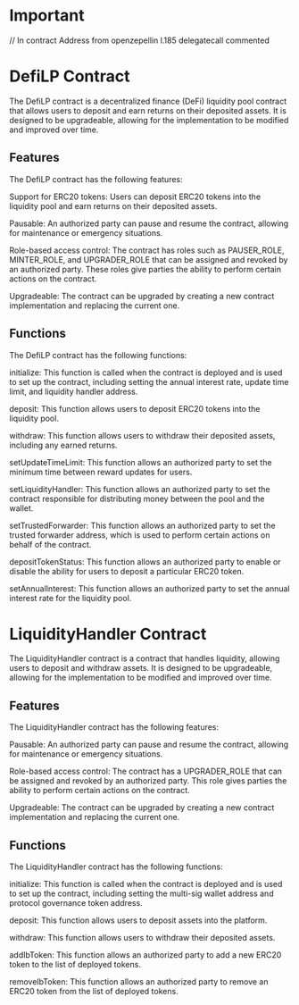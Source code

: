 # Important 

// In contract Address from openzepellin l.185 delegatecall commented


# DefiLP Contract
The DefiLP contract is a decentralized finance (DeFi) liquidity pool contract that allows users to deposit and earn returns on their deposited assets. It is designed to be upgradeable, allowing for the implementation to be modified and improved over time.

## Features
The DefiLP contract has the following features:

Support for ERC20 tokens: Users can deposit ERC20 tokens into the liquidity pool and earn returns on their deposited assets.

Pausable: An authorized party can pause and resume the contract, allowing for maintenance or emergency situations.

Role-based access control: The contract has roles such as PAUSER_ROLE, MINTER_ROLE, and UPGRADER_ROLE that can be assigned and revoked by an authorized party. These roles give parties the ability to perform certain actions on the contract.

Upgradeable: The contract can be upgraded by creating a new contract implementation and replacing the current one.

## Functions
The DefiLP contract has the following functions:

initialize: This function is called when the contract is deployed and is used to set up the contract, including setting the annual interest rate, update time limit, and liquidity handler address.

deposit: This function allows users to deposit ERC20 tokens into the liquidity pool.

withdraw: This function allows users to withdraw their deposited assets, including any earned returns.

setUpdateTimeLimit: This function allows an authorized party to set the minimum time between reward updates for users.

setLiquidityHandler: This function allows an authorized party to set the contract responsible for distributing money between the pool and the wallet.

setTrustedForwarder: This function allows an authorized party to set the trusted forwarder address, which is used to perform certain actions on behalf of the contract.

depositTokenStatus: This function allows an authorized party to enable or disable the ability for users to deposit a particular ERC20 token.

setAnnualInterest: This function allows an authorized party to set the annual interest rate for the liquidity pool.

# LiquidityHandler Contract
The LiquidityHandler contract is a contract that handles liquidity, allowing users to deposit and withdraw assets. It is designed to be upgradeable, allowing for the implementation to be modified and improved over time.

## Features
The LiquidityHandler contract has the following features:

Pausable: An authorized party can pause and resume the contract, allowing for maintenance or emergency situations.

Role-based access control: The contract has a UPGRADER_ROLE that can be assigned and revoked by an authorized party. This role gives parties the ability to perform certain actions on the contract.

Upgradeable: The contract can be upgraded by creating a new contract implementation and replacing the current one.

## Functions
The LiquidityHandler contract has the following functions:

initialize: This function is called when the contract is deployed and is used to set up the contract, including setting the multi-sig wallet address and protocol governance token address.

deposit: This function allows users to deposit assets into the platform.

withdraw: This function allows users to withdraw their deposited assets.

addIbToken: This function allows an authorized party to add a new ERC20 token to the list of deployed tokens.

removeIbToken: This function allows an authorized party to remove an ERC20 token from the list of deployed tokens.